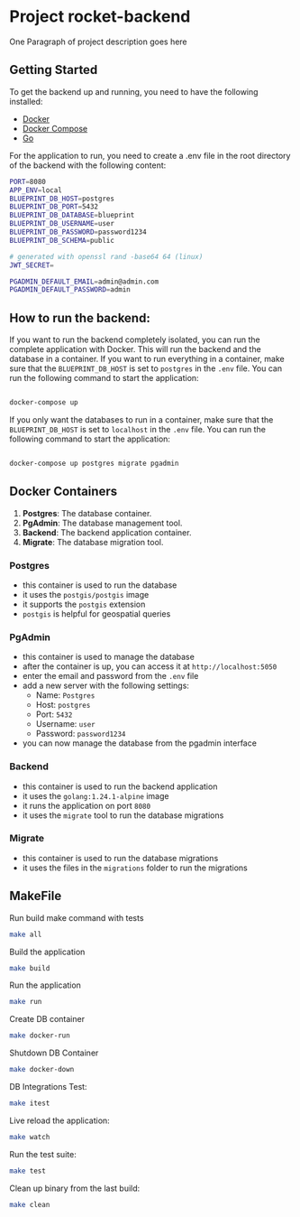 # Project rocket-backend

One Paragraph of project description goes here

## Getting Started
To get the backend up and running, you need to have the following installed:
- [Docker](https://www.docker.com/get-started/)
- [Docker Compose](https://docs.docker.com/compose/install/)
- [Go](https://golang.org/doc/install/source)

For the application to run, you need to create a .env file in the root directory of the backend with the following content:
```bash
PORT=8080
APP_ENV=local
BLUEPRINT_DB_HOST=postgres
BLUEPRINT_DB_PORT=5432
BLUEPRINT_DB_DATABASE=blueprint
BLUEPRINT_DB_USERNAME=user
BLUEPRINT_DB_PASSWORD=password1234
BLUEPRINT_DB_SCHEMA=public

# generated with openssl rand -base64 64 (linux)
JWT_SECRET=

PGADMIN_DEFAULT_EMAIL=admin@admin.com
PGADMIN_DEFAULT_PASSWORD=admin
```

## How to run the backend:
If you want to run the backend completely isolated, you can run the complete application with Docker. This will run the backend and the database in a container.
If you want to run everything in a container, make sure that the `BLUEPRINT_DB_HOST` is set to `postgres` in the `.env` file. You can run the following command to start the application:
```bash

docker-compose up

```
If you only want the databases to run in a container,
make sure that the `BLUEPRINT_DB_HOST` is set to `localhost` in the `.env` file. You can run the following command to start the application:
```bash

docker-compose up postgres migrate pgadmin

```

## Docker Containers
1. **Postgres**: The database container.
2. **PgAdmin**: The database management tool.
3. **Backend**: The backend application container.
4. **Migrate**: The database migration tool.

### Postgres
- this container is used to run the database
- it uses the `postgis/postgis` image
- it supports the `postgis` extension
- `postgis` is helpful for geospatial queries

### PgAdmin
- this container is used to manage the database
- after the container is up, you can access it at `http://localhost:5050`
- enter the email and password from the `.env` file
- add a new server with the following settings:
  - Name: `Postgres`
  - Host: `postgres`
  - Port: `5432`
  - Username: `user`
  - Password: `password1234`
- you can now manage the database from the pgadmin interface


### Backend
- this container is used to run the backend application
- it uses the `golang:1.24.1-alpine` image
- it runs the application on port `8080`
- it uses the `migrate` tool to run the database migrations

### Migrate
- this container is used to run the database migrations
- it uses the files in the `migrations` folder to run the migrations

## MakeFile

Run build make command with tests
```bash
make all
```

Build the application
```bash
make build
```

Run the application
```bash
make run
```
Create DB container
```bash
make docker-run
```

Shutdown DB Container
```bash
make docker-down
```

DB Integrations Test:
```bash
make itest
```

Live reload the application:
```bash
make watch
```

Run the test suite:
```bash
make test
```

Clean up binary from the last build:
```bash
make clean
```
